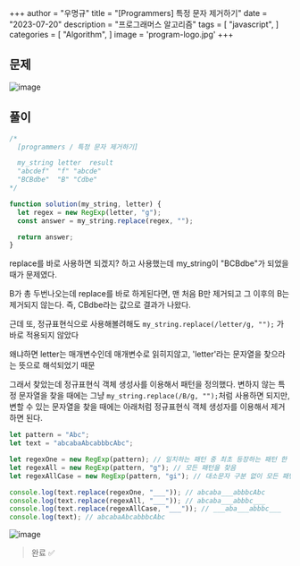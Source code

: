 +++
author = "우명규"
title = "[Programmers] 특정 문자 제거하기"
date = "2023-07-20"
description = "프로그래머스 알고리즘"
tags = [
    "javascript",
]
categories = [
    "Algorithm",
]
image = 'program-logo.jpg'
+++

<!--more-->

## 문제

![image](https://github.com/myeongcode/blog/assets/67165016/9b0bf011-37e2-4c14-b8a4-0976e356b496)

## 풀이

```javascript
/*
  [programmers / 특정 문자 제거하기]

  my_string	letter	result
  "abcdef"	"f"	"abcde"
  "BCBdbe"	"B"	"Cdbe"
*/

function solution(my_string, letter) {
  let regex = new RegExp(letter, "g");
  const answer = my_string.replace(regex, "");

  return answer;
}
```

replace를 바로 사용하면 되겠지? 하고 사용했는데 my_string이 "BCBdbe"가 되었을 때가 문제였다.

B가 총 두번나오는데 replace를 바로 하게된다면, 맨 처음 B만 제거되고 그 이후의 B는 제거되지 않는다.
즉, CBdbe라는 값으로 결과가 나왔다.

근데 또, 정규표현식으로 사용해볼려해도 `my_string.replace(/letter/g, "");` 가 바로 적용되지 않았다

왜냐하면 letter는 매개변수인데 매개변수로 읽히지않고, 'letter'라는 문자열을 찾으라는 뜻으로 해석되었기 때문

그래서 찾았는데 정규표현식 객체 생성사를 이용해서 패턴을 정의했다.
변하지 않는 특정 문자열을 찾을 때에는 그냥 `my_string.replace(/B/g, "");`처럼 사용하면 되지만, 변할 수 있는 문자열을 찾을 때에는 아래처럼 정규표현식 객체 생성자를 이용해서 제거하면 된다.

```javascript
let pattern = "Abc";
let text = "abcabaAbcabbbcAbc";

let regexOne = new RegExp(pattern); // 일치하는 패턴 중 최초 등장하는 패턴 한 번만 찾음
let regexAll = new RegExp(pattern, "g"); // 모든 패턴을 찾음
let regexAllCase = new RegExp(pattern, "gi"); // 대소문자 구분 없이 모든 패턴을 찾음

console.log(text.replace(regexOne, "___")); // abcaba___abbbcAbc
console.log(text.replace(regexAll, "___")); // abcaba___abbbc___
console.log(text.replace(regexAllCase, "___")); // ___aba___abbbc___
console.log(text); // abcabaAbcabbbcAbc
```

![image](https://github.com/myeongcode/blog/assets/67165016/f973c1ba-a9e8-4fab-8246-9cdacbe42b12)

> 완료 ✅
